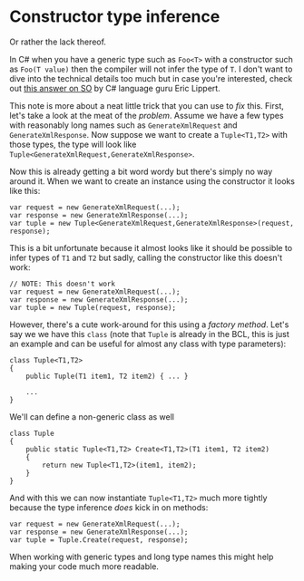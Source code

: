 # Constructor type inference
Or rather the lack thereof.

In C# when you have a generic type such as `Foo<T>` with a constructor such as 
`Foo(T value)` then the compiler will not infer the type of `T`. I don't want to 
dive into the technical details too much but in case you're interested, check 
out [this answer on SO](http://stackoverflow.com/questions/3570167/why-cant-the-c-sharp-constructor-infer-type) 
by C# language guru Eric Lippert.

This note is more about a neat little trick that you can use to *fix* this. First, 
let's take a look at the meat of the *problem*. Assume we have a few types with
reasonably long names such as `GenerateXmlRequest` and `GenerateXmlResponse`. Now
suppose we want to create a `Tuple<T1,T2>` with those types, the type will look 
like `Tuple<GenerateXmlRequest,GenerateXmlResponse>`. 

Now this is already getting a bit word wordy but there's simply no way around it. 
When we want to create an instance using the constructor it looks like this:

    var request = new GenerateXmlRequest(...);
    var response = new GenerateXmlResponse(...);
    var tuple = new Tuple<GenerateXmlRequest,GenerateXmlResponse>(request, response);

This is a bit unfortunate because it almost looks like it should be possible to infer
types of `T1` and `T2` but sadly, calling the constructor like this doesn't work:

    // NOTE: This doesn't work
    var request = new GenerateXmlRequest(...);
    var response = new GenerateXmlResponse(...);
    var tuple = new Tuple(request, response);

However, there's a cute work-around for this using a *factory method*. Let's say we
we have this `class` (note that `Tuple` is already in the BCL, this is just an example
and can be useful for almost any class with type parameters):

    class Tuple<T1,T2>
    {
        public Tuple(T1 item1, T2 item2) { ... } 

        ...
    }

We'll can define a non-generic class as well 

    class Tuple
    {
        public static Tuple<T1,T2> Create<T1,T2>(T1 item1, T2 item2)
        {
            return new Tuple<T1,T2>(item1, item2);
        } 
    }

And with this we can now instantiate `Tuple<T1,T2>` much more tightly because the type 
inference *does* kick in on methods:

    var request = new GenerateXmlRequest(...);
    var response = new GenerateXmlResponse(...);
    var tuple = Tuple.Create(request, response);

When working with generic types and long type names this might help making your code 
much more readable.